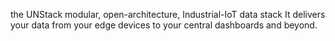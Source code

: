 the UNStack
modular, open-architecture, Industrial-IoT data stack 
It delivers your data from your edge devices to your central dashboards and beyond.
